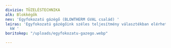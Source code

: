 ```yaml
---
divizio: TÜZELÉSTECHNIKA
alk: Blokkégők
nev: 'Egyfokozatú gázégő (BLOWTHERM GVAL család) '
leiras: 'Egyfokozatú gázégőink széles teljesítmény választékban elérhetőek: 11 - 670
  kW '
boritokep: "/uploads/egyfokozatu-gazego.webp"

---
```

